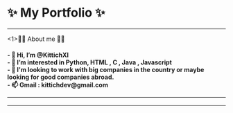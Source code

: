 <h1>✨ My Portfolio ✨</h1>
<hr>
<1>🐱‍🏍 About me 🐱‍🏍</h1>
<h4>
- 👋 Hi, I’m @KittichXI<br>
- 👀 I’m interested in Python, HTML , C , Java , Javascript <br>
- 💼 I'm looking to work with big companies in the country or maybe looking for good companies abroad.<br>
- 📫 Gmail : kittichdev@gmail.com<br>
<hr> 
</h4>
<hr>










<!---
KittichXI/KittichXI is a ✨ special ✨ repository because its `README.md` (this file) appears on your GitHub profile.
You can click the Preview link to take a look at your changes.
--->
